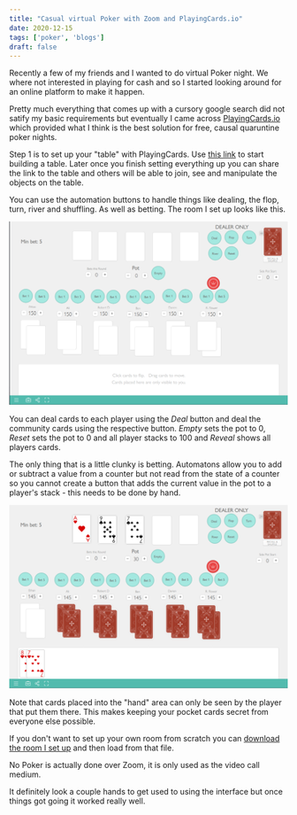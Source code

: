 ```yaml
---
title: "Casual virtual Poker with Zoom and PlayingCards.io"
date: 2020-12-15
tags: ['poker', 'blogs']
draft: false
---
```


Recently a few of my friends and I wanted to do virtual Poker
night. We where not interested in playing for cash and so I started
looking around for an online platform to make it happen. 

Pretty much everything that comes up with a cursory google search
did not satify my basic requirements but eventually I came across
[PlayingCards.io](https://playingcards.io/) which provided what I think
is the best solution for free, causal quaruntine poker nights.

Step 1 is to set up your "table" with PlayingCards. 
Use [this link](https://playingcards.io/game/standard-deck) to start
building a table. Later once you finish setting everything up you can
share the link to the table and others will be able to join, see and
manipulate the objects on the table.

You can use the automation buttons to handle things like dealing, the
flop, turn, river and shuffling. As well as betting. The room I set up looks
like this.

![](/posts/images/table.png)

You can deal cards to each player using the *Deal* button
and deal the community cards using the respective button. *Empty* sets the pot to 0, *Reset* sets the pot to 0 and all player stacks to 100 and *Reveal* shows all players cards.

The only thing that is a little clunky is betting. Automatons allow you to add or subtract a value from a counter but not read from the state of a counter so you cannot create a button that adds the current value in the pot to a player's stack - this needs to be done by hand. 

![](/posts/images/table_hand.png)

Note that cards placed into the "hand" area can only
be seen by the player that put them there. This makes
keeping your pocket cards secret from everyone else
possible. 

If you don't want to set up your own room from scratch
you can [download the room I set up](/posts/docs/playingcards-io-export.zip) and then
load from that file.

No Poker is actually done over Zoom, it is only used as the 
video call medium. 

It definitely look a couple hands to get used to using the
interface but once things got going it worked really well.
